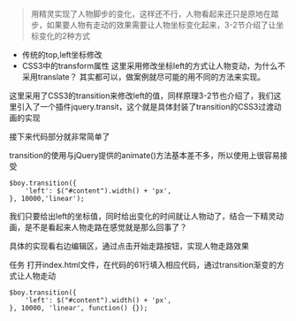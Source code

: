 > 用精灵实现了人物脚步的变化，这样还不行，人物看起来还只是原地在踏步，如果要人物有走动的效果需要让人物坐标变化起来，3-2节介绍了让坐标变化的2种方式

* 传统的top,left坐标修改
* CSS3中的transform属性
这里采用修改坐标left的方式让人物变动，为什么不采用translate？ 其实都可以，做案例就尽可能的用不同的方法来实现。

这里采用了CSS3的transition来修改left的值，同样原理3-2节也介绍了，我们这里引入了一个插件jquery.transit，这个就是具体封装了transition的CSS3过渡动画的实现

接下来代码部分就非常简单了

transition的使用与jQuery提供的animate()方法基本差不多，所以使用上很容易接受

    $boy.transition({
        'left': $("#content").width() + 'px',
    }, 10000,'linear');
我们只要给出left的坐标值，同时给出变化的时间就让人物动了，结合一下精灵动画，是不是看起来人物走路在感觉就是那么回事了？

具体的实现看右边编辑区，通过点击开始走路按钮，实现人物走路效果

任务
打开index.html文件，在代码的61行填入相应代码，通过transition渐变的方式让人物走动

    $boy.transition({
        'left': $("#content").width() + 'px',
    }, 10000, 'linear', function() {});